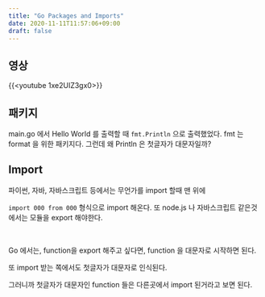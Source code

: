 ```yaml
---
title: "Go Packages and Imports"
date: 2020-11-11T11:57:06+09:00
draft: false
---
```


## 영상

{{<youtube 1xe2UIZ3gx0>}}



## 패키지

main.go 에서 Hello World 를 출력할 때 ```fmt.Println``` 으로 출력했었다. fmt 는 format 을 위한 패키지다. 그런데 왜 Println 은 첫글자가 대문자일까?

## Import

파이썬, 자바, 자바스크립트 등에서는 무언가를 import 할때 맨 위에 

```import 000 from 000``` 형식으로 import 해온다. 또 node.js 나 자바스크립트 같은것에서는 모듈을 export 해야한다. 

<br>

Go 에서는, function을 export 해주고 싶다면, function 을 대문자로 시작하면 된다. 

또 import 받는 쪽에서도 첫글자가 대문자로 인식된다.



그러니까 첫글자가 대문자인 function 들은 다른곳에서 import 된거라고 보면 된다.